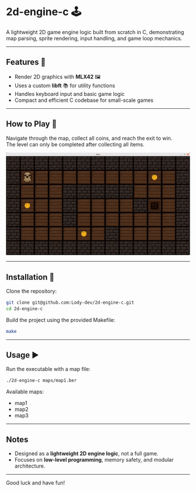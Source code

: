 # 2d-engine-c 🕹️

A lightweight 2D game engine logic built from scratch in C, demonstrating map parsing, sprite rendering, input handling, and game loop mechanics.

---

## Features 🚀

- Render 2D graphics with **MLX42** 🖼️
- Uses a custom **libft** 📚 for utility functions
- Handles keyboard input and basic game logic
- Compact and efficient C codebase for small-scale games

---

## How to Play 🎯

Navigate through the map, collect all coins, and reach the exit to win.  
The level can only be completed after collecting all items.

![Demo](demo.gif)

---

## Installation 🔧

Clone the repository:

```bash
git clone git@github.com:Lody-dev/2d-engine-c.git
cd 2d-engine-c
```

Build the project using the provided Makefile:

```bash
make
```

---

## Usage ▶️

Run the executable with a map file:

```bash
./2d-engine-c maps/map1.ber
```

Available maps:

- map1
- map2
- map3

---

## Notes
- Designed as a **lightweight 2D engine logic**, not a full game.  
- Focuses on **low-level programming**, memory safety, and modular architecture.

---

Good luck and have fun!
